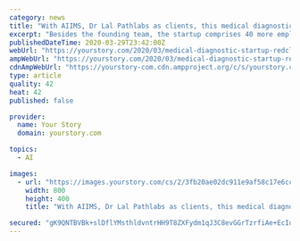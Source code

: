 ```yaml
---
category: news
title: "With AIIMS, Dr Lal Pathlabs as clients, this medical diagnostic startup is eyeing Rs 100 Cr business"
excerpt: "Besides the founding team, the startup comprises 40 more employees ... Going ahead, Redcliffe will focus on acquiring or investing in AI-based companies that are building diagnostic platforms. Redcliffe is also in talks for a Series A funding round of about $10 million to $12 million. “This funding will be used to create a bigger lab for ..."
publishedDateTime: 2020-03-29T23:42:00Z
webUrl: "https://yourstory.com/2020/03/medical-diagnostic-startup-redcliffe-life-sciences-aiims"
ampWebUrl: "https://yourstory.com/2020/03/medical-diagnostic-startup-redcliffe-life-sciences-aiims/amp"
cdnAmpWebUrl: "https://yourstory-com.cdn.ampproject.org/c/s/yourstory.com/2020/03/medical-diagnostic-startup-redcliffe-life-sciences-aiims/amp"
type: article
quality: 42
heat: 42
published: false

provider:
  name: Your Story
  domain: yourstory.com

topics:
  - AI

images:
  - url: "https://images.yourstory.com/cs/2/3fb20ae02dc911e9af58c17e6cc3d915/Image9tzl-1585321267166.jpg?fm=png&auto=format"
    width: 800
    height: 400
    title: "With AIIMS, Dr Lal Pathlabs as clients, this medical diagnostic startup is eyeing Rs 100 Cr business"

secured: "gK9QNTBVBk+slDflYMsthldvntrHH9T8ZXFydm1qJ3C8evGGrTzrfiAe+EcIdRP52g5NSlb0kGp9IOo5EgXidbHWFL25tsmOIm76+DEAR3qb4Rvl60oLT49t6tvd8wTKhIap8mTzAGg8HTibNWKUQv9fFUdQs7aEjyoOdsRxGOF19aHKW6An+/rWu/LiyN07uqRKAfuqJ4my+e8qB5qMgn+gOO+nBSCI9DAUOh44QTa3Y3DOWB28trxltEXk07/6MRLhxK9/E97BR8FdxszGSLRQzjXcYHjMM5774RaOIKdAbF7tX9PucxWJCseh+i1q;TFZkXVyixJ9i6skxlVrq2w=="
---
```


